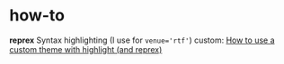 # how-to

**reprex**
Syntax highlighting (I use for `venue='rtf'`)
  custom: [How to use a custom theme with highlight (and reprex)](https://github.com/jennybc/debugging/blob/master/how-to/highlight-custom-theme.md)
  
